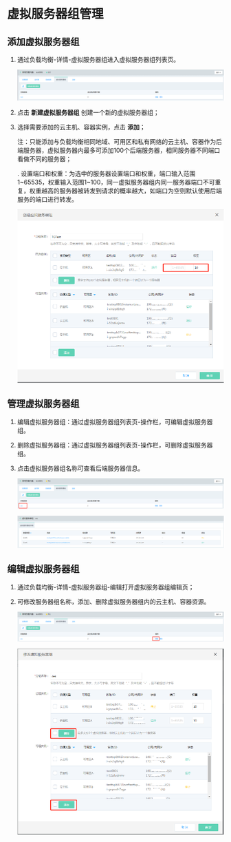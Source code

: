 # 虚拟服务器组管理

## 添加虚拟服务器组

1. 通过负载均衡-详情-虚拟服务器组进入虚拟服务器组列表页。

	![虚拟服务器组列表页](../../../../image/Networking/NLB/NLB-VSList.png)

1. 点击 **新建虚拟服务器组** 创建一个新的虚拟服务器组；

1. 选择需要添加的云主机、容器实例，点击 **添加**；

	注：只能添加与负载均衡相同地域、可用区和私有网络的云主机、容器作为后端服务器，虚拟服务器内最多可添加100个后端服务器，相同服务器不同端口看做不同的服务器；

	. 设置端口和权重：为选中的服务器设置端口和权重，端口输入范围1~65535，权重输入范围1~100，同一虚拟服务器组内同一服务器端口不可重复，权重越高的服务器被转发到请求的概率越大，如端口为空则默认使用后端服务的端口进行转发。	

	![设置端口和权重](../../../../image/Networking/NLB/NLB-TGAddTargets.png)

## 管理虚拟服务器组

1. 编辑虚拟服务器组：通过虚拟服务器组列表页-操作栏，可编辑虚拟服务器组。

1. 删除虚拟服务器组：通过虚拟服务器组列表页-操作栏，可删除虚拟服务器组。

1. 点击虚拟服务器组名称可查看后端服务器信息。

	![管理虚拟服务器组](../../../../image/Networking/NLB/NLB-TGDetailEntrance.png)

	![查看虚拟服务器组](../../../../image/Networking/NLB/NLB-TGDetail.png)
		
## 编辑虚拟服务器组

1. 通过负载均衡-详情-虚拟服务器组-编辑打开虚拟服务器组编辑页；

1. 可修改服务器组名称，添加、删除虚拟服务器组内的云主机、容器资源。

    ![修改虚拟服务器组](../../../../image/Networking/NLB/NLB-TGEditEntrance.png)

	![修改虚拟服务器组](../../../../image/Networking/NLB/NLB-TGEdit.png)
		